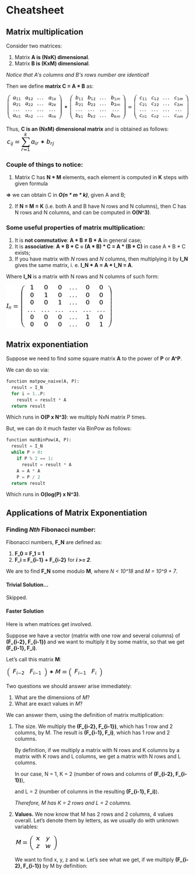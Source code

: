 # Cheatsheet

## Matrix multiplication
Consider two matrices:
1. Matrix **A is (NxK) dimensional**.
2. Matrix **B is (KxM) dimensional**.

*Notice that A's columns and B's rows number are identical!*

Then we define **matrix C = A * B** as:

![Multi](https://github.com/nurseiit/campunist/raw/master/matrices/files/c%3Da*b.png)

Thus, **C is an (NxM) dimensional matrix** and is obtained as follows:
![Formula](https://github.com/nurseiit/campunist/raw/master/matrices/files/multi_formula.png)

### Couple of things to notice:

1. Matrix C has **N * M** elements, each element is computed in **K** steps with given formula 
  
  **=>** we can obtain C in _**O(n * m * k)**_, given A and B;

2. If **N = M = K** (i.e. both A and B have N rows and N columns), then C has N rows and N columns, and can be computed in **O(N^3)**.

### Some useful properties of matrix multiplication:

1. It is **not commutative**: **A * B ≠ B * A** in general case;
2. It is **associative**: **A * B * C = (A * B) * C = A * (B * C)** in case A * B * C exists;
3. If you have matrix with *N* rows and *N* columns, then multiplying it by **I_N** gives the same matrix, i. e. **I_N * A = A * I_N = A**. 

Where **I_N** is a matrix with N rows and N columns of such form:

![I_N](https://github.com/nurseiit/campunist/raw/master/matrices/files/i_n.png)

## Matrix exponentiation
Suppose we need to find some square matrix **A** to the power of **P** or **A^P**.

We can do so via:
```python
function matpow_naive(A, P):
  result = I_N
  for i = 1..P:
    result = result * A
  return result
```

Which runs in **O(P x N^3)**: we multiply NxN matrix P times.


But, we can do it much faster via BinPow as follows:

```python
function matBinPow(A, P):
  result = I_N
  while P > 0:
    if P % 2 == 1:
      result = result * A
    A = A * A
    P = P / 2
  return result
```

Which runs in **O(log(P) x N^3)**.

## Applications of Matrix Exponentiation
### Finding *Nth* Fibonacci number:
Fibonacci numbers, **F_N** are defined as:
1. **F_0 = F_1 = 1**
2. **F_i = F_{i-1} + F_{i-2}** for _**i >= 2**_.

We are to find **F_N** some modulo **M**, where *N < 10^18* and *M = 10^9 + 7*.

#### Trivial Solution...
Skipped.
#### Faster Solution
Here is when matrices get involved. 

Suppose we have a vector (matrix with one row and several columns) of **(F_{i-2}, F_{i-1})** and we want to multiply it by some matrix, so that we get **(F_{i-1}, F_i)**. 

Let’s call this matrix **M**:

![Matrix M](https://github.com/nurseiit/campunist/raw/master/matrices/files/F_N*M.png)

Two questions we should answer arise immediately:

1. What are the dimensions of *M*?
2. What are exact values in *M*?

We can answer them, using the definition of matrix multiplication:

1. The size. We multiply the **(F_{i-2}, F_{i-1})**, which has 1 row and 2 columns, by M. The result is **(F_{i-1}, F_i)**, which has 1 row and 2 columns.

    By definition, if we multiply a matrix with N rows and K columns by a matrix with K rows and L columns, we get a matrix with N rows and L columns.

    In our case, N = 1, K = 2 (number of rows and columns of **(F_{i-2}, F_{i-1})**), 

    and L = 2 (number of columns in the resulting **(F_{i-1}, F_i)**).

    *Therefore, M has K = 2 rows and L = 2 columns.*
2. **Values.** We now know that M has 2 rows and 2 columns, 4 values overall. 
Let’s denote them by letters, as we usually do with unknown variables:

    ![M_{i,j}](https://github.com/nurseiit/campunist/raw/master/matrices/files/M_xy.png)
    
    We want to find x, y, z and w. Let’s see what we get, if we multiply **(F_{i-2}, F_{i-1})** by M by definition:
